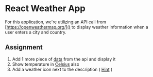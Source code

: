 # React Weather App

For this application, we're utilizing an API call from [https://openweathermap.org/]() to display weather information when a user enters a city and country.

## Assignment

1. Add 1 more piece of [data](https://openweathermap.org/current) from the api and display it
2. Show temperature in [Celsius](https://www.w3schools.com/howto/howto_js_temperature_converter.asp) also
3. Add a weather icon next to the description ( [Hint](https://openweathermap.org/weather-conditions) )
